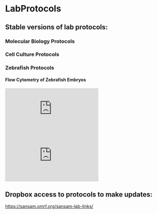 # LabProtocols

## Stable versions of lab protocols:

### Molecular Biology Protocols

### Cell Culture Protocols

### Zebrafish Protocols

#### Flow Cytometry of Zebrafish Embryos
![Embryo/Larvae FACS Protocol](https://www.dropbox.com/s/sgc0n255z0h2gpp/2020-08-26%20-%20_Cgs_Embryo_Facs_Protocol_2020Aug26_Cls.pdf?dl=0)
![Early Embryo FACS Protocol](https://www.dropbox.com/s/sgc0n255z0h2gpp/2020-08-26%20-%20_Cgs_Embryo_Facs_Protocol_2020Aug26_Cls.pdf?dl=0)


## Dropbox access to protocols to make updates:

https://sansam.omrf.org/sansam-lab-links/

